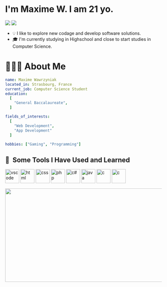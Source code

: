 



# I'm Maxime W. I am 21 yo. 
[![](https://img.shields.io/badge/-@maximewawrzyniak-%23181717?style=flat-square&logo=github)]([https://github.com/daniaalnadir](https://github.com/MaxDevelo))
[![](https://img.shields.io/badge/-Maxime%20Wawrzyniak-blue?style=flat-square&logo=Linkedin&logoColor=white&link=https://www.linkedin.com/in/maxime-wawrzyniak/)](https://www.linkedin.com/in/maxime-wawrzyniak-120171259/)

- 💡  I like to explore new codage and develop software solutions.
- 🎓  I'm currently studying in Highschool and close to start studies in Computer Science.

# 👨🏻‍💻 About Me

```yaml 
name: Maxime Wawrzyniak
located_in: Strasbourg, France
current_job: Computer Science Student
education:
  [
    "General Baccalaureate",
  ]

fields_of_interests:
  [
    "Web Development",
    "App Development"
  ]
  
hobbies: ["Gaming", "Programming"]

```

<h2> 🚀 &nbsp;Some Tools I Have Used and Learned</h2>
<p align="left">
<img src="https://cdn.jsdelivr.net/gh/devicons/devicon/icons/vscode/vscode-original.svg" alt="vscode" width="45" height="45"/>
<img src="https://cdn.jsdelivr.net/gh/devicons/devicon/icons/html5/html5-original.svg" alt="html" width="45" height="45"/>
<img src="https://cdn.jsdelivr.net/gh/devicons/devicon/icons/css3/css3-original.svg" alt="css" width="45" height="45"/>
<img src="https://cdn.jsdelivr.net/gh/devicons/devicon/icons/php/php-original.svg" alt="php" width="45" height="45"/>
<img src="https://cdn.jsdelivr.net/gh/devicons/devicon/icons/csharp/csharp-original.svg" alt="c#" width="45" height="45"/>
<img src="https://cdn.jsdelivr.net/gh/devicons/devicon/icons/java/java-original.svg" alt="java" width="45" height="45"/>
<img src="https://cdn.jsdelivr.net/gh/devicons/devicon/icons/c/c-original.svg" alt="c" width="45" height="45"/>
<img src="https://cdn.jsdelivr.net/npm/simple-icons@3.13.0/icons/magento.svg" alt="c" width="45" height="45"/>
  
</p>


<div align="center">
  <img src="https://media.giphy.com/media/dWesBcTLavkZuG35MI/giphy.gif" width="600" height="300"/>
</div>




 

